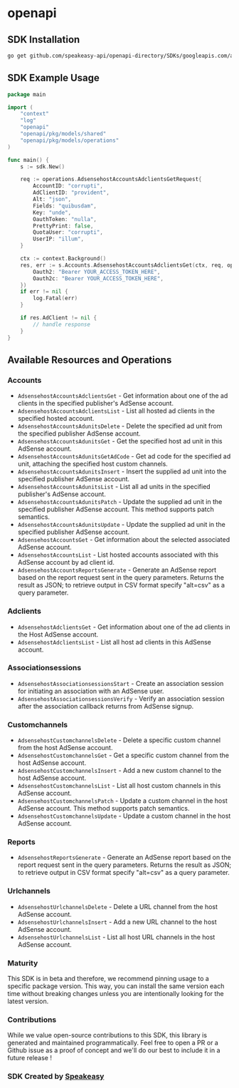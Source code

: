 # openapi

<!-- Start SDK Installation -->
## SDK Installation

```bash
go get github.com/speakeasy-api/openapi-directory/SDKs/googleapis.com/adsensehost/v4.1/go
```
<!-- End SDK Installation -->

## SDK Example Usage
<!-- Start SDK Example Usage -->
```go
package main

import (
    "context"
    "log"
    "openapi"
    "openapi/pkg/models/shared"
    "openapi/pkg/models/operations"
)

func main() {
    s := sdk.New()

    req := operations.AdsensehostAccountsAdclientsGetRequest{
        AccountID: "corrupti",
        AdClientID: "provident",
        Alt: "json",
        Fields: "quibusdam",
        Key: "unde",
        OauthToken: "nulla",
        PrettyPrint: false,
        QuotaUser: "corrupti",
        UserIP: "illum",
    }

    ctx := context.Background()
    res, err := s.Accounts.AdsensehostAccountsAdclientsGet(ctx, req, operations.AdsensehostAccountsAdclientsGetSecurity{
        Oauth2: "Bearer YOUR_ACCESS_TOKEN_HERE",
        Oauth2c: "Bearer YOUR_ACCESS_TOKEN_HERE",
    })
    if err != nil {
        log.Fatal(err)
    }

    if res.AdClient != nil {
        // handle response
    }
}
```
<!-- End SDK Example Usage -->

<!-- Start SDK Available Operations -->
## Available Resources and Operations


### Accounts

* `AdsensehostAccountsAdclientsGet` - Get information about one of the ad clients in the specified publisher's AdSense account.
* `AdsensehostAccountsAdclientsList` - List all hosted ad clients in the specified hosted account.
* `AdsensehostAccountsAdunitsDelete` - Delete the specified ad unit from the specified publisher AdSense account.
* `AdsensehostAccountsAdunitsGet` - Get the specified host ad unit in this AdSense account.
* `AdsensehostAccountsAdunitsGetAdCode` - Get ad code for the specified ad unit, attaching the specified host custom channels.
* `AdsensehostAccountsAdunitsInsert` - Insert the supplied ad unit into the specified publisher AdSense account.
* `AdsensehostAccountsAdunitsList` - List all ad units in the specified publisher's AdSense account.
* `AdsensehostAccountsAdunitsPatch` - Update the supplied ad unit in the specified publisher AdSense account. This method supports patch semantics.
* `AdsensehostAccountsAdunitsUpdate` - Update the supplied ad unit in the specified publisher AdSense account.
* `AdsensehostAccountsGet` - Get information about the selected associated AdSense account.
* `AdsensehostAccountsList` - List hosted accounts associated with this AdSense account by ad client id.
* `AdsensehostAccountsReportsGenerate` - Generate an AdSense report based on the report request sent in the query parameters. Returns the result as JSON; to retrieve output in CSV format specify "alt=csv" as a query parameter.

### Adclients

* `AdsensehostAdclientsGet` - Get information about one of the ad clients in the Host AdSense account.
* `AdsensehostAdclientsList` - List all host ad clients in this AdSense account.

### Associationsessions

* `AdsensehostAssociationsessionsStart` - Create an association session for initiating an association with an AdSense user.
* `AdsensehostAssociationsessionsVerify` - Verify an association session after the association callback returns from AdSense signup.

### Customchannels

* `AdsensehostCustomchannelsDelete` - Delete a specific custom channel from the host AdSense account.
* `AdsensehostCustomchannelsGet` - Get a specific custom channel from the host AdSense account.
* `AdsensehostCustomchannelsInsert` - Add a new custom channel to the host AdSense account.
* `AdsensehostCustomchannelsList` - List all host custom channels in this AdSense account.
* `AdsensehostCustomchannelsPatch` - Update a custom channel in the host AdSense account. This method supports patch semantics.
* `AdsensehostCustomchannelsUpdate` - Update a custom channel in the host AdSense account.

### Reports

* `AdsensehostReportsGenerate` - Generate an AdSense report based on the report request sent in the query parameters. Returns the result as JSON; to retrieve output in CSV format specify "alt=csv" as a query parameter.

### Urlchannels

* `AdsensehostUrlchannelsDelete` - Delete a URL channel from the host AdSense account.
* `AdsensehostUrlchannelsInsert` - Add a new URL channel to the host AdSense account.
* `AdsensehostUrlchannelsList` - List all host URL channels in the host AdSense account.
<!-- End SDK Available Operations -->

### Maturity

This SDK is in beta and therefore, we recommend pinning usage to a specific package version.
This way, you can install the same version each time without breaking changes unless you are intentionally
looking for the latest version.

### Contributions

While we value open-source contributions to this SDK, this library is generated and maintained programmatically.
Feel free to open a PR or a Github issue as a proof of concept and we'll do our best to include it in a future release !

### SDK Created by [Speakeasy](https://docs.speakeasyapi.dev/docs/using-speakeasy/client-sdks)
